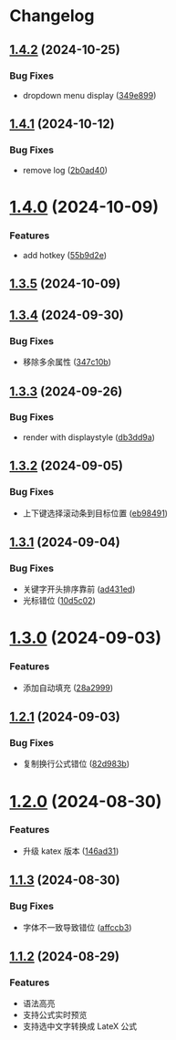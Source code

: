 # Changelog

## [1.4.2](https://github.com/liuchuzhang/wangeditor-plugin-formula-plus/compare/v1.4.1...v1.4.2) (2024-10-25)


### Bug Fixes

* dropdown menu display ([349e899](https://github.com/liuchuzhang/wangeditor-plugin-formula-plus/commit/349e8997f0ced17ce1b29c137910a387e9f1063c))

## [1.4.1](https://github.com/liuchuzhang/wangeditor-plugin-formula-plus/compare/v1.4.0...v1.4.1) (2024-10-12)


### Bug Fixes

* remove log ([2b0ad40](https://github.com/liuchuzhang/wangeditor-plugin-formula-plus/commit/2b0ad40d1c8c3d95f67fc99172a4316fdbfab29f))

# [1.4.0](https://github.com/liuchuzhang/wangeditor-plugin-formula-plus/compare/v1.3.5...v1.4.0) (2024-10-09)


### Features

* add hotkey ([55b9d2e](https://github.com/liuchuzhang/wangeditor-plugin-formula-plus/commit/55b9d2ecd1cf10bf17d3e5675906d0d0f02c1086))

## [1.3.5](https://github.com/liuchuzhang/wangeditor-plugin-formula-plus/compare/v1.3.4...v1.3.5) (2024-10-09)

## [1.3.4](https://github.com/liuchuzhang/wangeditor-plugin-formula-plus/compare/v1.3.3...v1.3.4) (2024-09-30)


### Bug Fixes

* 移除多余属性 ([347c10b](https://github.com/liuchuzhang/wangeditor-plugin-formula-plus/commit/347c10bd6f4d3b13eae1c75518825cf97a42ff0e))

## [1.3.3](https://github.com/liuchuzhang/wangeditor-plugin-formula-plus/compare/v1.3.2...v1.3.3) (2024-09-26)


### Bug Fixes

* render with displaystyle ([db3dd9a](https://github.com/liuchuzhang/wangeditor-plugin-formula-plus/commit/db3dd9afe5f08398215b44bfb9dccd7e8901a8b8))

## [1.3.2](https://github.com/liuchuzhang/wangeditor-plugin-formula-plus/compare/v1.3.1...v1.3.2) (2024-09-05)


### Bug Fixes

* 上下键选择滚动条到目标位置 ([eb98491](https://github.com/liuchuzhang/wangeditor-plugin-formula-plus/commit/eb984918e1395f3029d7c6e18b8287cb93cf11a3))

## [1.3.1](https://github.com/liuchuzhang/wangeditor-plugin-formula-plus/compare/v1.3.0...v1.3.1) (2024-09-04)


### Bug Fixes

* 关键字开头排序靠前 ([ad431ed](https://github.com/liuchuzhang/wangeditor-plugin-formula-plus/commit/ad431ed24d9cb2d30ea92e1c436351811e448afa))
* 光标错位 ([10d5c02](https://github.com/liuchuzhang/wangeditor-plugin-formula-plus/commit/10d5c02b909de4260f729cf8f8ee4ef63b9a6a32))

# [1.3.0](https://github.com/liuchuzhang/wangeditor-plugin-formula-plus/compare/v1.2.1...v1.3.0) (2024-09-03)


### Features

* 添加自动填充 ([28a2999](https://github.com/liuchuzhang/wangeditor-plugin-formula-plus/commit/28a299992d4ff710fed51a810db6b1bb3f68b560))

## [1.2.1](https://github.com/liuchuzhang/wangeditor-plugin-formula-plus/compare/v1.2.0...v1.2.1) (2024-09-03)


### Bug Fixes

* 复制换行公式错位 ([82d983b](https://github.com/liuchuzhang/wangeditor-plugin-formula-plus/commit/82d983b9599f46c95f2254b1694abae8907937e7))

# [1.2.0](https://github.com/liuchuzhang/wangeditor-plugin-formula-plus/compare/v1.1.3...v1.2.0) (2024-08-30)


### Features

* 升级 katex 版本 ([146ad31](https://github.com/liuchuzhang/wangeditor-plugin-formula-plus/commit/146ad312747033460aa7a48fc16ab349084a1358))

## [1.1.3](https://github.com/liuchuzhang/wangeditor-plugin-formula-plus/compare/v1.1.2...v1.1.3) (2024-08-30)


### Bug Fixes

* 字体不一致导致错位 ([affccb3](https://github.com/liuchuzhang/wangeditor-plugin-formula-plus/commit/affccb3cc8524b9b52c83e8707f18607425a6306))

## [1.1.2](https://github.com/wangeditor-team/wangEditor-plugin-formula/compare/v1.1.1...v1.1.2) (2024-08-29)

### Features

* 语法高亮
* 支持公式实时预览
* 支持选中文字转换成 LateX 公式
